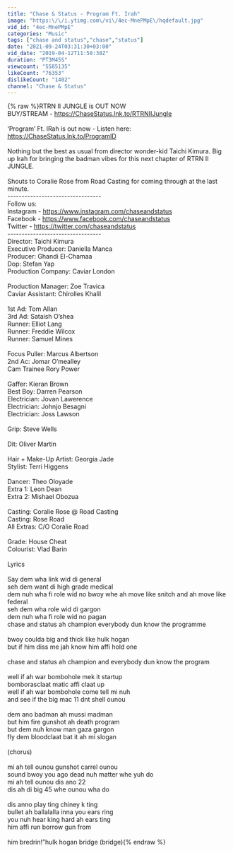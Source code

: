 ```yaml
---
title: "Chase & Status - Program Ft. Irah"
image: "https:\/\/i.ytimg.com\/vi\/4ec-MnePMpE\/hqdefault.jpg"
vid_id: "4ec-MnePMpE"
categories: "Music"
tags: ["chase and status","chase","status"]
date: "2021-09-24T03:31:30+03:00"
vid_date: "2019-04-12T11:58:38Z"
duration: "PT3M45S"
viewcount: "5585135"
likeCount: "76353"
dislikeCount: "1402"
channel: "Chase & Status"
---
```

{% raw %}RTRN II JUNGLE is OUT NOW<br />BUY/STREAM -  <a rel="nofollow" target="blank" href="https://ChaseStatus.lnk.to/RTRNIIJungle">https://ChaseStatus.lnk.to/RTRNIIJungle</a><br /><br />‘Program’ Ft. IRah is out now - Listen here: <a rel="nofollow" target="blank" href="https://ChaseStatus.lnk.to/ProgramID">https://ChaseStatus.lnk.to/ProgramID</a> <br /><br />Nothing but the best as usual from director wonder-kid Taichi Kimura. Big up Irah for bringing the badman vibes for this next chapter of RTRN II JUNGLE.<br /><br />Shouts to Coralie Rose from Road Casting for coming through at the last minute.<br />---------------------------------<br />Follow us:<br />Instagram - <a rel="nofollow" target="blank" href="https://www.instagram.com/chaseandstatus">https://www.instagram.com/chaseandstatus</a><br />Facebook - <a rel="nofollow" target="blank" href="https://www.facebook.com/chaseandstatus">https://www.facebook.com/chaseandstatus</a><br />Twitter - <a rel="nofollow" target="blank" href="https://twitter.com/chaseandstatus">https://twitter.com/chaseandstatus</a><br />---------------------------------<br />Director: Taichi Kimura<br />Executive Producer: Daniella Manca<br />Producer: Ghandi El-Chamaa<br />Dop: Stefan Yap<br />Production Company: Caviar London<br /><br />Production Manager: Zoe Travica<br />Caviar Assistant: Chirolles Khalil <br /> <br />1st Ad: Tom Allan<br />3rd Ad: Sataish O’shea<br />Runner: Elliot Lang<br />Runner: Freddie Wilcox<br />Runner: Samuel Mines<br /> <br />Focus Puller: Marcus Albertson<br />2nd Ac: Jomar O’mealley  <br />Cam Trainee Rory Power<br /> <br />Gaffer: Kieran Brown<br />Best Boy: Darren Pearson<br />Electrician: Jovan Lawerence<br />Electrician: Johnjo Besagni<br />Electrician: Joss Lawson<br /> <br />Grip:  Steve Wells<br /> <br />Dit: Oliver Martin<br /> <br />Hair + Make-Up Artist: Georgia Jade<br />Stylist: Terri Higgens<br /> <br />Dancer: Theo Oloyade<br />Extra 1: Leon Dean<br />Extra 2: Mishael Obozua<br /> <br />Casting: Coralie Rose @ Road Casting<br />Casting: Rose Road<br />All Extras: C/O Coralie Road <br /> <br />Grade: House Cheat<br />Colourist: Vlad Barin<br /><br />Lyrics<br /><br />Say dem wha link wid di general<br /> seh dem want di high grade medical <br />dem nuh wha fi role wid no bwoy whe ah move like snitch and ah move like federal<br />seh dem wha role wid di gargon <br />dem nuh wha fi role wid no pagan<br />chase and status ah champion everybody dun know the programme<br /><br />bwoy coulda big and thick like hulk hogan<br />but if him diss me jah know him affi hold one<br /><br />chase and status ah champion and everybody dun know the program <br /><br />well if ah war bombohole mek it startup <br />bomborasclaat matic affi claat up<br />well if ah war bombohole come tell mi nuh<br />and see if the big mac 11 dnt shell ounou<br /><br />dem ano badman ah mussi madman<br />but him fire gunshot ah death program <br />but dem nuh know man gaza gargon<br />fly dem bloodclaat bat it ah mi slogan <br /><br />(chorus)<br /><br />mi ah tell ounou gunshot carrel ounou<br />sound bwoy you ago dead nuh matter whe yuh do<br />mi ah tell ounou dis ano 22<br />dis ah di big 45 whe ounou wha do<br /><br />dis anno play ting chiney k ting<br />bullet ah ballalalla inna you ears ring<br />you nuh hear king hard ah ears ting <br />him affi run borrow gun from <br /><br />him bredrin!”hulk hogan bridge (bridge){% endraw %}
